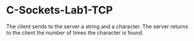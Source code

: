 # C-Sockets-Lab1-TCP

The client sends to the server a string and a character. The server returns to the client the number of times the character  is found.
